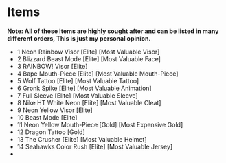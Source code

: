 
# Items
**Note: All of these Items are highly sought after and can be listed in many different orders, This is just my personal opinion.**
- 1 Neon Rainbow Visor [Elite] [Most Valuable Visor]
- 2 Blizzard Beast Mode [Elite] [Most Valuable Face]
- 3 RAINBOW! Visor [Elite]
- 4 Bape Mouth-Piece [Elite] [Most Valuable Mouth-Piece]
- 5 Wolf Tattoo [Elite] [Most Valuable Tattoo]
- 6 Gronk Spike [Elite] [Most Valuable Animation]
- 7 Full Sleeve [Elite] [Most Valuable Sleeve]
- 8 Nike HT White Neon [Elite] [Most Valuable Cleat]
- 9 Neon Yellow Visor [Elite] 
- 10 Beast Mode [Elite]
- 11 Neon Yellow Mouth-Piece [Gold] [Most Expensive Gold]
- 12 Dragon Tattoo [Gold] 
- 13 The Crusher [Elite] [Most Valuable Helmet]
- 14 Seahawks Color Rush [Elite] [Most Valuable Jersey]
- 



